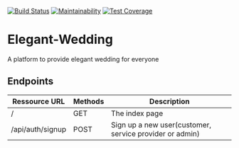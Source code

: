 [![Build Status](https://travis-ci.com/nkpremices/Elegant-Wedding.svg?branch=develop)](https://travis-ci.com/nkpremices/Elegant-Wedding) [![Maintainability](https://api.codeclimate.com/v1/badges/42e1bd0e8804220e69d4/maintainability)](https://codeclimate.com/github/nkpremices/Elegant-Wedding/maintainability) [![Test Coverage](https://api.codeclimate.com/v1/badges/42e1bd0e8804220e69d4/test_coverage)](https://codeclimate.com/github/nkpremices/Elegant-Wedding/test_coverage)

# Elegant-Wedding
A platform to provide elegant wedding for everyone

## Endpoints 

| Ressource URL | Methods  | Description  |
| ------- | --- | --- |
| / | GET | The index page |
| /api/auth/signup| POST | Sign up a new user(customer, service provider or admin) |
